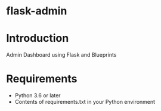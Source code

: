 # flask-admin
Introduction
============

Admin Dashboard using Flask and Blueprints

Requirements
============

- Python 3.6 or later
- Contents of requirements.txt in your Python environment
